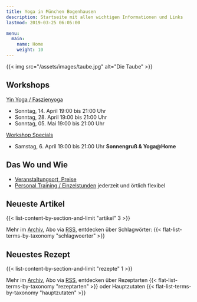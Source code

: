 ```yaml
---
title: Yoga in München Bogenhausen
description: Startseite mit allen wichtigen Informationen und Links
lastmod: 2019-03-25 06:05:00

menu:
  main:
    name: Home
    weight: 10
---
```

{{< img src="/assets/images/taube.jpg" alt="Die Taube" >}}


## Workshops

[Yin Yoga / Faszienyoga][7]

- Sonntag, 14. April 19:00 bis 21:00 Uhr
- Sonntag, 28. April 19:00 bis 21:00 Uhr
- Sonntag, 05. Mai 19:00 bis 21:00 Uhr

[Workshop Specials][8]

- Samstag, 6. April 19:00 bis 21:00 Uhr **Sonnengruß & Yoga@Home**




[2]: /kurse/#yinyoga
[3]: /kurse/#rueckenyoga


[6]: /workshops/#rueckenyogaworkshop
[7]: /workshops/#yinyogaworkshop
[8]: /workshops/#workshopspecials


## Das Wo und Wie

- [Veranstaltungsort, Preise][9]
- [Personal Training / Einzelstunden][1] jederzeit und örtlich flexibel

[9]: /workshops/#konditionen
[1]: /personal-training


## Neueste Artikel

{{< list-content-by-section-and-limit "artikel" 3 >}}

Mehr im [Archiv][10], Abo via [RSS][11], entdecken über Schlagwörter: {{< flat-list-terms-by-taxonomy "schlagwoerter" >}}

[10]: /artikel/
[11]: /artikel/index.xml


## Neuestes Rezept

{{< list-content-by-section-and-limit "rezepte" 1 >}}

Mehr im [Archiv][12], Abo via [RSS][13], entdecken über Rezeptarten {{< flat-list-terms-by-taxonomy "rezeptarten" >}} oder Hauptzutaten {{< flat-list-terms-by-taxonomy "hauptzutaten" >}}

[12]: /rezepte/
[13]: /rezepte/index.xml

